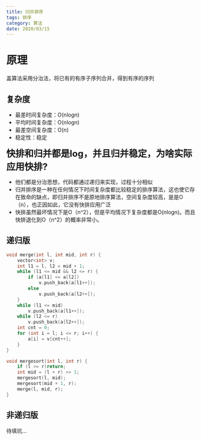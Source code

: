 ```yaml
---
title: 归并排序
tags: 排序
category: 算法
date: 2020/03/15
---
```


# 原理

盖算法采用分治法，将已有的有序子序列合并，得到有序的序列

## 复杂度

- 最差时间复杂度：O(nlogn)
- 平均时间复杂度：O(nlogn)
- 最差空间复杂度：O(n)
- 稳定性：稳定

<font size=5>**快排和归并都是log，并且归并稳定，为啥实际应用快排?**</font>

- 他们都是分治思想，代码都通过递归来实现，过程十分相似
- 归并排序是一种在任何情况下时间复杂度都比较稳定的排序算法，这也使它存在致命的缺点，即归并排序不是原地排序算法，空间复杂度较高，是是O（n），也正因如此，它没有快排应用广泛
- 快排虽然最坏情况下是O（n^2），但是平均情况下复杂度都是O(nlogn)。而且快排退化到O（n^2）的概率非常小。

## 递归版

~~~c++
void merge(int l, int mid, int r) {
    vector<int> v;
    int l1 = l, l2 = mid + 1;
    while (l1 <= mid && l2 <= r) {
        if (a[l1] <= a[l2])
            v.push_back(a[l1++]);
        else
            v.push_back(a[l2++]);
    }
    while (l1 <= mid)
        v.push_back(a[l1++]);
    while (l2 <= r)
        v.push_back(a[l2++]);
    int cnt = 0;
    for (int i = l; i <= r; i++) {
        a[i] = v[cnt++];
    }
}

void mergesort(int l, int r) {
    if (l >= r)return;
    int mid = (l + r) >> 1;
    mergesort(l, mid);
    mergesort(mid + 1, r);
    merge(l, mid, r);
}
~~~

## 非递归版

待填坑...